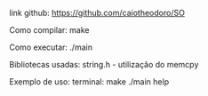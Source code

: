 link github: https://github.com/caiotheodoro/SO

Como compilar: make

Como executar: ./main

Bibliotecas usadas: string.h - utilização do memcpy

Exemplo de uso: terminal: make 
                          ./main
                          help
